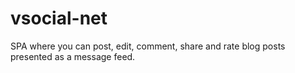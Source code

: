 # vsocial-net
SPA where you can post, edit, comment, share and rate blog posts presented as a message feed. 

